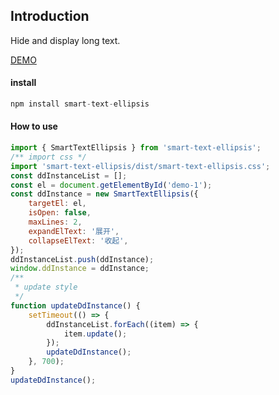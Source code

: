## Introduction

Hide and display long text.

[DEMO](https://wurencaideli.github.io/smart-text-ellipsis/demo.html)

#### install

```javascript
npm install smart-text-ellipsis
```

#### How to use

```javascript
import { SmartTextEllipsis } from 'smart-text-ellipsis';
/** import css */
import 'smart-text-ellipsis/dist/smart-text-ellipsis.css';
const ddInstanceList = [];
const el = document.getElementById('demo-1');
const ddInstance = new SmartTextEllipsis({
    targetEl: el,
    isOpen: false,
    maxLines: 2,
    expandElText: '展开',
    collapseElText: '收起',
});
ddInstanceList.push(ddInstance);
window.ddInstance = ddInstance;
/**
 * update style
 */
function updateDdInstance() {
    setTimeout(() => {
        ddInstanceList.forEach((item) => {
            item.update();
        });
        updateDdInstance();
    }, 700);
}
updateDdInstance();
```